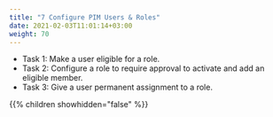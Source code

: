 ```yaml
---
title: "7 Configure PIM Users & Roles"
date: 2021-02-03T11:01:14+03:00
weight: 70
---
```


- Task 1: Make a user eligible for a role.
- Task 2: Configure a role to require approval to activate and add an eligible member.
- Task 3: Give a user permanent assignment to a role. 


{{% children showhidden="false" %}}
